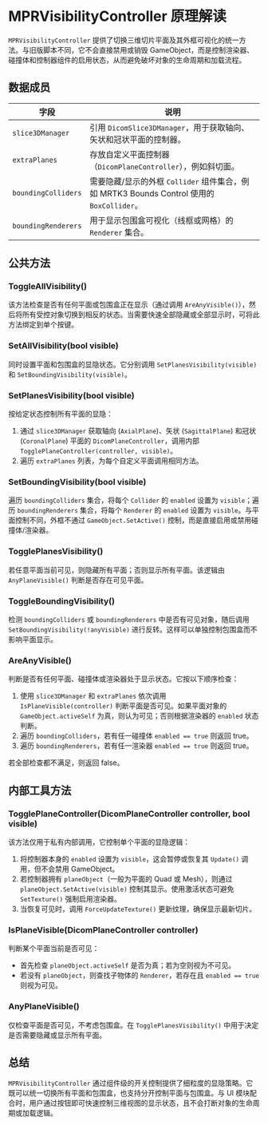 # MPRVisibilityController 原理解读

`MPRVisibilityController` 提供了切换三维切片平面及其外框可视化的统一方法。与旧版脚本不同，它不会直接禁用或销毁 GameObject，而是控制渲染器、碰撞体和控制器组件的启用状态，从而避免破坏对象的生命周期和加载流程。

## 数据成员

| 字段                        | 说明 |
|-----------------------------|------|
| `slice3DManager`            | 引用 `DicomSlice3DManager`，用于获取轴向、矢状和冠状平面的控制器。 |
| `extraPlanes`               | 存放自定义平面控制器（`DicomPlaneController`），例如斜切面。 |
| `boundingColliders`         | 需要隐藏/显示的外框 `Collider` 组件集合，例如 MRTK3 Bounds Control 使用的 `BoxCollider`。 |
| `boundingRenderers`         | 用于显示包围盒可视化（线框或网格）的 `Renderer` 集合。 |

## 公共方法

### ToggleAllVisibility()

该方法检查是否有任何平面或包围盒正在显示（通过调用 `AreAnyVisible()`），然后将所有受控对象切换到相反的状态。当需要快速全部隐藏或全部显示时，可将此方法绑定到单个按键。

### SetAllVisibility(bool visible)

同时设置平面和包围盒的显隐状态。它分别调用 `SetPlanesVisibility(visible)` 和 `SetBoundingVisibility(visible)`。

### SetPlanesVisibility(bool visible)

按给定状态控制所有平面的显隐：

1. 通过 `slice3DManager` 获取轴向 (`AxialPlane`)、矢状 (`SagittalPlane`) 和冠状 (`CoronalPlane`) 平面的 `DicomPlaneController`，调用内部 `TogglePlaneController(controller, visible)`。
2. 遍历 `extraPlanes` 列表，为每个自定义平面调用相同方法。

### SetBoundingVisibility(bool visible)

遍历 `boundingColliders` 集合，将每个 `Collider` 的 `enabled` 设置为 `visible`；遍历 `boundingRenderers` 集合，将每个 `Renderer` 的 `enabled` 设置为 `visible`。与平面控制不同，外框不通过 `GameObject.SetActive()` 控制，而是直接启用或禁用碰撞体/渲染器。

### TogglePlanesVisibility()

若任意平面当前可见，则隐藏所有平面；否则显示所有平面。该逻辑由 `AnyPlaneVisible()` 判断是否存在可见平面。

### ToggleBoundingVisibility()

检测 `boundingColliders` 或 `boundingRenderers` 中是否有可见对象，随后调用 `SetBoundingVisibility(!anyVisible)` 进行反转。这样可以单独控制包围盒而不影响平面显示。

### AreAnyVisible()

判断是否有任何平面、碰撞体或渲染器处于显示状态。它按以下顺序检查：

1. 使用 `slice3DManager` 和 `extraPlanes` 依次调用 `IsPlaneVisible(controller)` 判断平面是否可见。如果平面对象的 `GameObject.activeSelf` 为真，则认为可见；否则根据渲染器的 `enabled` 状态判断。
2. 遍历 `boundingColliders`，若有任一碰撞体 `enabled == true` 则返回 true。
3. 遍历 `boundingRenderers`，若有任一渲染器 `enabled == true` 则返回 true。

若全部检查都不满足，则返回 false。

## 内部工具方法

### TogglePlaneController(DicomPlaneController controller, bool visible)

该方法仅用于私有内部调用，它控制单个平面的显隐逻辑：

1. 将控制器本身的 `enabled` 设置为 `visible`，这会暂停或恢复其 `Update()` 调用，但不会禁用 GameObject。
2. 若控制器拥有 `planeObject`（一般为平面的 Quad 或 Mesh），则通过 `planeObject.SetActive(visible)` 控制其显示。使用激活状态可避免 `SetTexture()` 强制启用渲染器。
3. 当恢复可见时，调用 `ForceUpdateTexture()` 更新纹理，确保显示最新切片。

### IsPlaneVisible(DicomPlaneController controller)

判断某个平面当前是否可见：

* 首先检查 `planeObject.activeSelf` 是否为真；若为空则视为不可见。
* 若没有 `planeObject`，则查找子物体的 `Renderer`，若存在且 `enabled == true` 则视为可见。

### AnyPlaneVisible()

仅检查平面是否可见，不考虑包围盒。在 `TogglePlanesVisibility()` 中用于决定是否需要隐藏或显示所有平面。

## 总结

`MPRVisibilityController` 通过组件级的开关控制提供了细粒度的显隐策略。它既可以统一切换所有平面和包围盒，也支持分开控制平面与包围盒。与 UI 模块配合时，用户通过按钮即可快速控制三维视图的显示状态，且不会打断对象的生命周期或加载逻辑。
